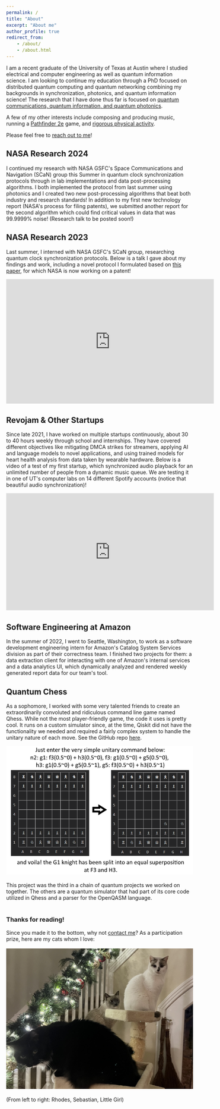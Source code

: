 ```yaml
---
permalink: /
title: "About"
excerpt: "About me"
author_profile: true
redirect_from:
    - /about/
    - /about.html
---
```


I am a recent graduate of the University of Texas at Austin where I studied electrical and computer engineering as well as quantum information science. I am looking to continue my education through a PhD focused on distributed quantum computing and quantum networking combining my backgrounds in synchronization, photonics, and quantum information science! The research that I have done thus far is focused on [quantum communications, quantum information, and quantum photonics](#nasa-research).

A few of my other interests include composing and producing music, running a [Pathfinder 2e](https://2e.aonprd.com/PlayersGuide.aspx) game, and [rigorous physical activity](/exercise/).

Please feel free to [reach out to me](/contact/)!

## NASA Research 2024

I continued my research with NASA GSFC's Space Communications and Navigation (SCaN) group this Summer in quantum clock synchronization protocols through in lab implementations and data post-processing algorithms. I both implemented the protocol from last summer using photonics and I created two new post-processing algorithms that beat both industry and research standards! In addition to my first new technology report (NASA's process for filing patents), we submitted another report for the second algorithm which could find critical values in data that was 99.9999% noise! (Research talk to be posted soon!)

## NASA Research 2023

Last summer, I interned with NASA GSFC's SCaN group, researching quantum clock synchronization protocols.
Below is a talk I gave about my findings and work, including a novel protocol I formulated based on [this paper](https://arxiv.org/abs/1812.08450), for which NASA is now working on a patent!

<iframe width="560" height="335" src="https://www.youtube.com/embed/jYCN5OFh2rU?start=68&vq=hd720" frameborder="0" allow="accelerometer; autoplay; clipboard-write; encrypted-media; gyroscope; picture-in-picture" allowfullscreen></iframe>

## Revojam & Other Startups

Since late 2021, I have worked on multiple startups continuously, about 30 to 40 hours weekly through school and internships. They have covered different objectives like mitigating DMCA strikes for streamers, applying AI and language models to novel applications, and using trained models for heart health analysis from data taken by wearable hardware. Below is a video of a test of my first startup, which synchronized audio playback for an unlimited number of people from a dynamic music queue. We are testing it in one of UT's computer labs on 14 different Spotify accounts (notice that beautiful audio synchronization)!

<iframe width="560" height="315" src="https://www.youtube.com/embed/lX_kbJoppFo?vq=hd720" frameborder="0" allow="accelerometer; autoplay; clipboard-write; encrypted-media; gyroscope; picture-in-picture" allowfullscreen></iframe>

## Software Engineering at Amazon

In the summer of 2022, I went to Seattle, Washington, to work as a software development engineering intern for Amazon's Catalog System Services division as part of their correctness team. I finished two projects for them: a data extraction client for interacting with one of Amazon's internal services and a data analytics UI, which dynamically analyzed and rendered weekly generated report data for our team's tool.

## Quantum Chess

As a sophomore, I worked with some very talented friends to create an extraordinarily convoluted and ridiculous command line game named Qhess. While not the most player-friendly game, the code it uses is pretty cool. It runs on a custom simulator since, at the time, Qiskit did not have the functionality we needed and required a fairly complex system to handle the unitary nature of each move. See the GitHub repo <a href="https://github.com/cordellmazz/qhess" target="_blank">here</a>.

![An example of a simple opening move for a knight in superposition](files\qhess_example.png)
<br><br>
This project was the third in a chain of quantum projects we worked on together. The others are a quantum simulator that had part of its core code utilized in Qhess and a parser for the OpenQASM language.
<br><br>

### Thanks for reading!

Since you made it to the bottom, why not [contact me](/contact/)? As a participation prize, here are my cats whom I love:<br><br>
![The Mazzetti Cats](files\mazzetti_cats.jpg)
<br><br>
(From left to right: Rhodes, Sebastian, Little Girl)
